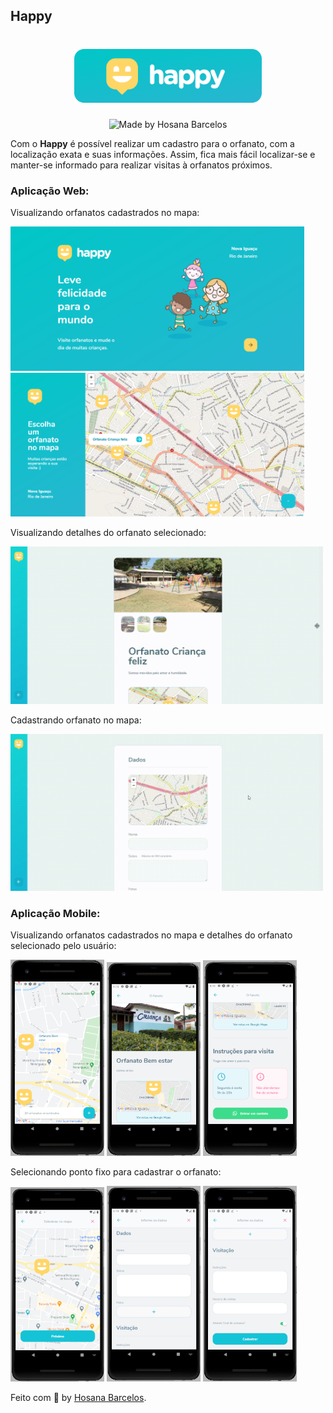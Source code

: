 ## Happy 

<h1 align="center">
  <img src="https://github.com/hos4na/happy-nlw0.3/blob/main/happy.png" width="300"/>
 </h1>

<p align="center">
  <img alt="Made by Hosana Barcelos" src="https://img.shields.io/badge/made%20by- HOSANA BARCELOS -%15C3D6?style=flat-square&color=29B6D1&labelColor=000"><br/>
</p>

Com o **Happy** é possível realizar um cadastro para o orfanato, com a localização exata e suas informações. Assim, fica mais fácil localizar-se e manter-se informado para realizar visitas à orfanatos próximos.

### Aplicação Web: 

Visualizando orfanatos cadastrados no mapa:

<img src="https://github.com/hos4na/happy-nlw0.3/blob/main/web-1.png" width="470"/> <img src="https://github.com/hos4na/happy-nlw0.3/blob/main/web-map.png" width="470"/>

Visualizando detalhes do orfanato selecionado:

<img src="https://github.com/hos4na/happy-nlw0.3/blob/main/orphanage-details.gif" width="500"/>

Cadastrando orfanato no mapa:

<img src="https://github.com/hos4na/happy-nlw0.3/blob/main/orphanage-create.gif" width="500"/>

### Aplicação Mobile:

Visualizando orfanatos cadastrados no mapa e detalhes do orfanato selecionado pelo usuário: 

<img src="https://github.com/hos4na/happy-nlw0.3/blob/main/mobile-map.png" width="150"/> <img src="https://github.com/hos4na/happy-nlw0.3/blob/main/mobile-details1.png" width="150"/> <img src="https://github.com/hos4na/happy-nlw0.3/blob/main/mobile-details2.png" width="150"/>

Selecionando ponto fixo para cadastrar o orfanato:

<img src="https://github.com/hos4na/happy-nlw0.3/blob/main/mobile-select.png" width="150"/> <img src="https://github.com/hos4na/happy-nlw0.3/blob/main/mobile-create1.png" width="150"/> <img src="https://github.com/hos4na/happy-nlw0.3/blob/main/mobile-create2.png" width="150"/>

Feito com :yellow_heart: by [Hosana Barcelos](https://github.com/hosanabarcelos).
